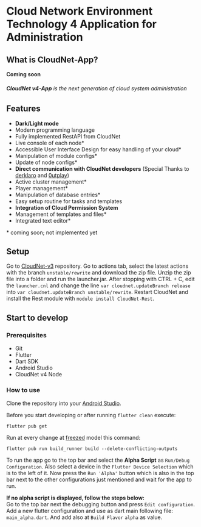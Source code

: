 # Cloud Network Environment Technology 4 Application for Administration

## What is CloudNet-App?
**Coming soon**

###### **CloudNet v4-App** is the next generation of cloud system administration

## Features
- **Dark/Light mode**
- Modern programming language
- Fully implemented RestAPI from CloudNet
- Live console of each node*
- Accessible User Interface Design for easy handling of your cloud*
- Manipulation of module configs*
- Update of node configs*
- **Direct communication with CloudNet developers** (Special Thanks to [derklaro](https://github.com/derklaro) and [0utplay](https://github.com/0utplay))
- Active cluster management*
- Player management*
- Manipulation of database entries*
- Easy setup routine for tasks and templates
- **Integration of Cloud Permission System**
- Management of templates and files*
- Integrated text editor*

\* coming soon; not implemented yet


## Setup
Go to [CloudNet-v3](https://github.com/CloudNetService/CloudNet-v3) repository.
Go to actions tab, select the latest actions with the branch `unstable/rewrite` and download the zip file.
Unzip the zip file into a folder and run the launcher.jar.
After stopping with CTRL + C, edit the `launcher.cnl` and change the line
`var cloudnet.updateBranch release` into `var cloudnet.updateBranch unstable/rewrite`.
Restart CloudNet and install the Rest module with `module install CloudNet-Rest`.


## Start to develop
### Prerequisites
- Git
- Flutter
- Dart SDK
- Android Studio
- CloudNet v4 Node
### How to use
Clone the repository into your [Android Studio](https://developer.android.com/studio).

Before you start developing or after running `flutter clean` execute:
```shell
flutter pub get
```
Run at every change at [freezed](https://pub.dev/packages/freezed) model this command:
```shell
flutter pub run build_runner build --delete-conflicting-outputs
```

To run the app go to the top bar and select the **Alpha Script** as `Run/Debug Configuration`. 
Also select a device in the `Flutter Device Selection` which is to the left of it. 
Now press the `Run 'Alpha'` button which is also in the top bar next to the other configurations just mentioned and wait for the app to run.

**If no alpha script is displayed, follow the steps below:**  
Go to the top bar next the debugging button and press `Edit configuration`.
Add a new flutter configuration and use as dart main following file: `main_alpha.dart`. 
And add also at `Build Flavor` `alpha` as value. 
